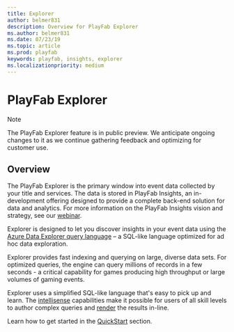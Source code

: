 ```yaml
---
title: Explorer
author: belmer831
description: Overview for PlayFab Explorer
ms.author: belmer831
ms.date: 07/23/19    
ms.topic: article
ms.prod: playfab
keywords: playfab, insights, explorer
ms.localizationpriority: medium
---
```


# PlayFab Explorer

> [!NOTE]
> The PlayFab Explorer feature is in public preview. We anticipate ongoing changes to it as we continue gathering feedback and optimizing for customer use.

## Overview

The PlayFab Explorer is the primary window into event data collected by your title and services. The data is stored in PlayFab Insights, an in-development offering designed to provide a complete back-end solution for data and analytics. For more information on the PlayFab Insights vision and strategy, see our [webinar](https://www.youtube.com/channel/UCaCZHrQg_-qPrYIVsTFuUHg). 

Explorer is designed to let you discover insights in your event data using the [Azure Data Explorer query language](https://docs.microsoft.com/en-us/azure/data-explorer/write-queries) – a SQL-like language optimized for ad hoc data exploration. 

Explorer provides fast indexing and querying on large, diverse data sets. For optimized queries, the engine can query millions of records in a few seconds - a critical capability for games producing high throughput or large volumes of gaming events.

Explorer uses a simplified SQL-like language that's easy to pick up and learn. The [intellisense](https://docs.microsoft.com/en-us/azure/data-explorer/write-queries) capabilities make it possible for users of all skill levels to author complex queries and [render](https://docs.microsoft.com/en-us/azure/kusto/query/renderoperator) the results in-line.

Learn how to get started in the [QuickStart](quickstart.md) section. 
